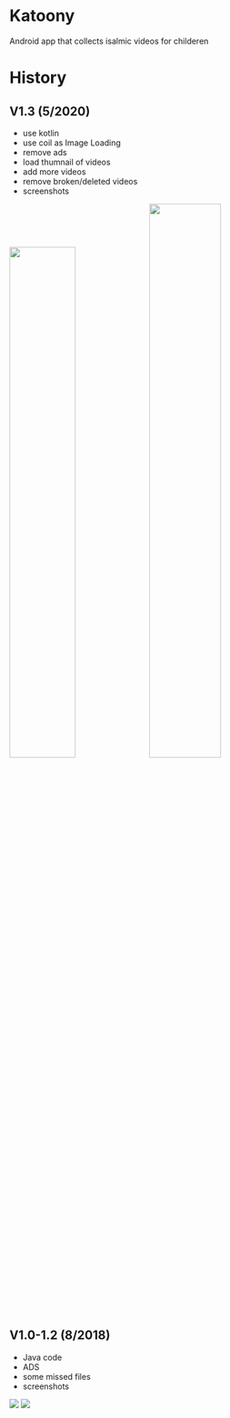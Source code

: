 # Katoony
Android app that collects isalmic videos for childeren 

# History
## V1.3 (5/2020)
- use kotlin 
- use coil as Image Loading
- remove ads 
- load thumnail of videos 
- add more videos 
- remove broken/deleted videos 
- screenshots 
<div> 
 <img src = "https://user-images.githubusercontent.com/13488900/82732331-dc55cb80-9d0c-11ea-916d-8c4fb0e5f8da.png" width = "48%" />
 <img src = "https://user-images.githubusercontent.com/13488900/82732281-8bde6e00-9d0c-11ea-83fd-3ea1556ca9a1.png"  width = "50%" />
</div>

## V1.0-1.2 (8/2018)
- Java code 
- ADS 
- some missed files 
- screenshots 
<div> 
 <img src = "https://user-images.githubusercontent.com/13488900/82731109-d78d1980-9d04-11ea-9e2e-e20fc6ac716e.png" />
 <img src = "https://user-images.githubusercontent.com/13488900/82731111-da880a00-9d04-11ea-8bb5-162f219af6ad.png" />
</div>
